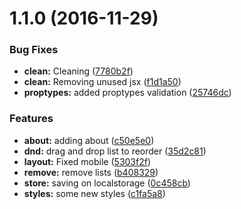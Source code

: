 <a name="1.1.0"></a>
# 1.1.0 (2016-11-29)


### Bug Fixes

* **clean:** Cleaning ([7780b2f](https://github.com/lucaskatayama/tredux/commit/7780b2f))
* **clean:** Removing unused jsx ([f1d1a50](https://github.com/lucaskatayama/tredux/commit/f1d1a50))
* **proptypes:** added proptypes validation ([25746dc](https://github.com/lucaskatayama/tredux/commit/25746dc))


### Features

* **about:** adding about ([c50e5e0](https://github.com/lucaskatayama/tredux/commit/c50e5e0))
* **dnd:** drag and drop list to reorder ([35d2c81](https://github.com/lucaskatayama/tredux/commit/35d2c81))
* **layout:** Fixed mobile ([5303f2f](https://github.com/lucaskatayama/tredux/commit/5303f2f))
* **remove:** remove lists ([b408329](https://github.com/lucaskatayama/tredux/commit/b408329))
* **store:** saving on localstorage ([0c458cb](https://github.com/lucaskatayama/tredux/commit/0c458cb))
* **styles:** some new styles ([c1fa5a8](https://github.com/lucaskatayama/tredux/commit/c1fa5a8))



